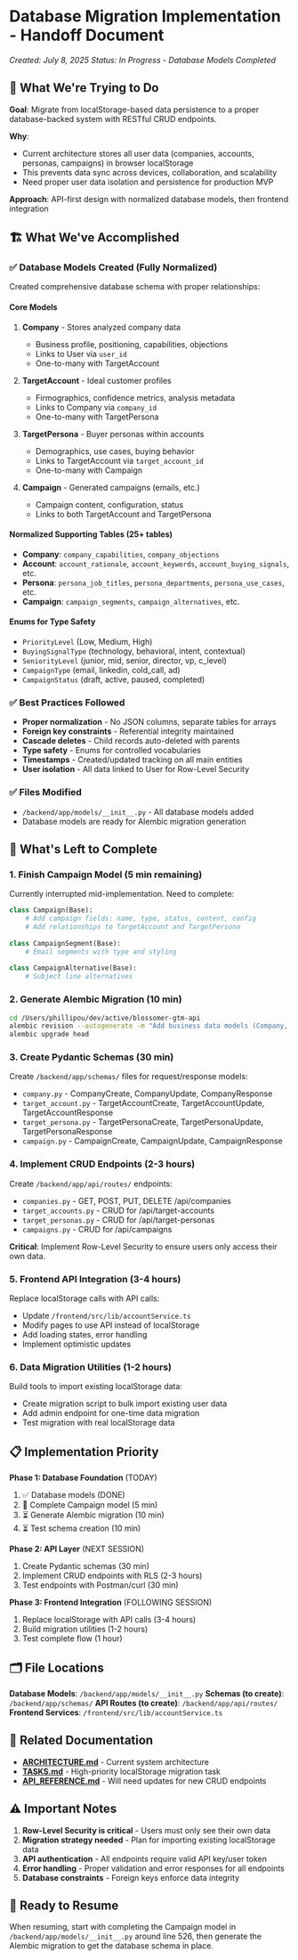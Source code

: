 # Database Migration Implementation - Handoff Document

*Created: July 8, 2025*
*Status: In Progress - Database Models Completed*

## 🎯 What We're Trying to Do

**Goal**: Migrate from localStorage-based data persistence to a proper database-backed system with RESTful CRUD endpoints.

**Why**: 
- Current architecture stores all user data (companies, accounts, personas, campaigns) in browser localStorage
- This prevents data sync across devices, collaboration, and scalability
- Need proper user data isolation and persistence for production MVP

**Approach**: API-first design with normalized database models, then frontend integration

## 🏗️ What We've Accomplished

### ✅ Database Models Created (Fully Normalized)

Created comprehensive database schema with proper relationships:

#### **Core Models**
1. **Company** - Stores analyzed company data
   - Business profile, positioning, capabilities, objections
   - Links to User via `user_id`
   - One-to-many with TargetAccount

2. **TargetAccount** - Ideal customer profiles 
   - Firmographics, confidence metrics, analysis metadata
   - Links to Company via `company_id`
   - One-to-many with TargetPersona

3. **TargetPersona** - Buyer personas within accounts
   - Demographics, use cases, buying behavior
   - Links to TargetAccount via `target_account_id`
   - One-to-many with Campaign

4. **Campaign** - Generated campaigns (emails, etc.)
   - Campaign content, configuration, status
   - Links to both TargetAccount and TargetPersona

#### **Normalized Supporting Tables** (25+ tables)
- **Company**: `company_capabilities`, `company_objections`
- **Account**: `account_rationale`, `account_keywords`, `account_buying_signals`, etc.
- **Persona**: `persona_job_titles`, `persona_departments`, `persona_use_cases`, etc.
- **Campaign**: `campaign_segments`, `campaign_alternatives`, etc.

#### **Enums for Type Safety**
- `PriorityLevel` (Low, Medium, High)
- `BuyingSignalType` (technology, behavioral, intent, contextual)
- `SeniorityLevel` (junior, mid, senior, director, vp, c_level)
- `CampaignType` (email, linkedin, cold_call, ad)
- `CampaignStatus` (draft, active, paused, completed)

### ✅ Best Practices Followed
- **Proper normalization** - No JSON columns, separate tables for arrays
- **Foreign key constraints** - Referential integrity maintained
- **Cascade deletes** - Child records auto-deleted with parents
- **Type safety** - Enums for controlled vocabularies
- **Timestamps** - Created/updated tracking on all main entities
- **User isolation** - All data linked to User for Row-Level Security

### ✅ Files Modified
- `/backend/app/models/__init__.py` - All database models added
- Database models are ready for Alembic migration generation

## 🚧 What's Left to Complete

### **1. Finish Campaign Model** (5 min remaining)
Currently interrupted mid-implementation. Need to complete:
```python
class Campaign(Base):
    # Add campaign fields: name, type, status, content, config
    # Add relationships to TargetAccount and TargetPersona
    
class CampaignSegment(Base):
    # Email segments with type and styling
    
class CampaignAlternative(Base):
    # Subject line alternatives
```

### **2. Generate Alembic Migration** (10 min)
```bash
cd /Users/phillipou/dev/active/blossomer-gtm-api
alembic revision --autogenerate -m "Add business data models (Company, TargetAccount, TargetPersona, Campaign)"
alembic upgrade head
```

### **3. Create Pydantic Schemas** (30 min)
Create `/backend/app/schemas/` files for request/response models:
- `company.py` - CompanyCreate, CompanyUpdate, CompanyResponse
- `target_account.py` - TargetAccountCreate, TargetAccountUpdate, TargetAccountResponse  
- `target_persona.py` - TargetPersonaCreate, TargetPersonaUpdate, TargetPersonaResponse
- `campaign.py` - CampaignCreate, CampaignUpdate, CampaignResponse

### **4. Implement CRUD Endpoints** (2-3 hours)
Create `/backend/app/api/routes/` endpoints:
- `companies.py` - GET, POST, PUT, DELETE /api/companies
- `target_accounts.py` - CRUD for /api/target-accounts
- `target_personas.py` - CRUD for /api/target-personas  
- `campaigns.py` - CRUD for /api/campaigns

**Critical**: Implement Row-Level Security to ensure users only access their own data.

### **5. Frontend API Integration** (3-4 hours)
Replace localStorage calls with API calls:
- Update `/frontend/src/lib/accountService.ts`
- Modify pages to use API instead of localStorage
- Add loading states, error handling
- Implement optimistic updates

### **6. Data Migration Utilities** (1-2 hours)
Build tools to import existing localStorage data:
- Create migration script to bulk import existing user data
- Add admin endpoint for one-time data migration
- Test migration with real localStorage data

## 📋 Implementation Priority

**Phase 1: Database Foundation** (TODAY)
1. ✅ Database models (DONE)
2. 🔄 Complete Campaign model (5 min)
3. ⏳ Generate Alembic migration (10 min)
4. ⏳ Test schema creation (10 min)

**Phase 2: API Layer** (NEXT SESSION)
1. Create Pydantic schemas (30 min)
2. Implement CRUD endpoints with RLS (2-3 hours)
3. Test endpoints with Postman/curl (30 min)

**Phase 3: Frontend Integration** (FOLLOWING SESSION)
1. Replace localStorage with API calls (3-4 hours)
2. Build migration utilities (1-2 hours)
3. Test complete flow (1 hour)

## 🗂️ File Locations

**Database Models**: `/backend/app/models/__init__.py`
**Schemas (to create)**: `/backend/app/schemas/`
**API Routes (to create)**: `/backend/app/api/routes/`
**Frontend Services**: `/frontend/src/lib/accountService.ts`

## 🔗 Related Documentation

- **[ARCHITECTURE.md](@notes/ARCHITECTURE.md)** - Current system architecture
- **[TASKS.md](@notes/TASKS.md)** - High-priority localStorage migration task
- **[API_REFERENCE.md](@notes/API_REFERENCE.md)** - Will need updates for new CRUD endpoints

## ⚠️ Important Notes

1. **Row-Level Security is critical** - Users must only see their own data
2. **Migration strategy needed** - Plan for importing existing localStorage data  
3. **API authentication** - All endpoints require valid API key/user token
4. **Error handling** - Proper validation and error responses for all endpoints
5. **Database constraints** - Foreign keys enforce data integrity

## 🚀 Ready to Resume

When resuming, start with completing the Campaign model in `/backend/app/models/__init__.py` around line 526, then generate the Alembic migration to get the database schema in place.